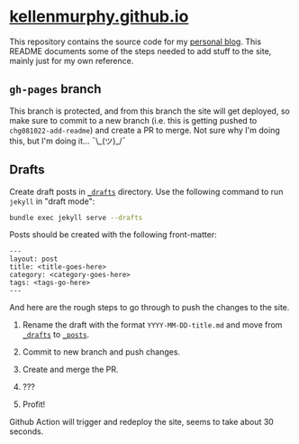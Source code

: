 # [kellenmurphy.github.io](https://kellenmurphy.github.io)

This repository contains the source code for my [personal blog](https://kellenmurphy.com). This README documents some of the steps needed to add stuff to the site, mainly just for my own reference.

## `gh-pages` branch

This branch is protected, and from this branch the site will get deployed, so make sure to commit to a new branch (i.e. this is getting pushed to `chg081022-add-readme`) and create a PR to merge. Not sure why I'm doing this, but I'm doing it... ¯\\\_(ツ)\_/¯

## Drafts

Create draft posts in [`_drafts`](https://github.com/kellenmurphy/kellenmurphy.github.io/tree/gh-pages/_drafts) directory. Use the following command to run `jekyll` in "draft mode":

```bash
bundle exec jekyll serve --drafts
```

Posts should be created with the following front-matter:

```
---
layout: post
title: <title-goes-here>
category: <category-goes-here>
tags: <tags-go-here>
---
```

And here are the rough steps to go through to push the changes to the site.

1. Rename the draft with the format `YYYY-MM-DD-title.md` and move from [`_drafts`](https://github.com/kellenmurphy/kellenmurphy.github.io/tree/gh-pages/_drafts) to [`_posts`](https://github.com/kellenmurphy/kellenmurphy.github.io/tree/gh-pages/_posts). 

2. Commit to new branch and push changes.

3. Create and merge the PR.

4. ???
   
5. Profit!

Github Action will trigger and redeploy the site, seems to take about 30 seconds. 